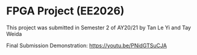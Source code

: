 # FPGA Project (EE2026)

This project was submitted in Semester 2 of AY20/21 by Tan Le Yi and Tay Weida

Final Submission Demonstration:
https://youtu.be/PNidGTSuCJA
